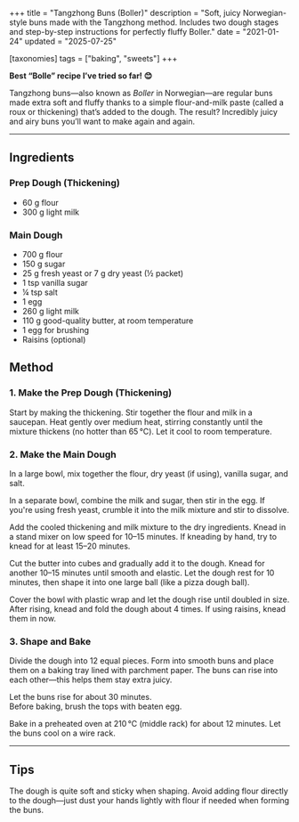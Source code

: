 +++
title = "Tangzhong Buns (Boller)"
description = "Soft, juicy Norwegian-style buns made with the Tangzhong method. Includes two dough stages and step-by-step instructions for perfectly fluffy Boller."
date = "2021-01-24"
updated = "2025-07-25"

[taxonomies]
tags = ["baking", "sweets"]
+++

**Best “Bolle” recipe I’ve tried so far! 😊**

Tangzhong buns—also known as *Boller* in Norwegian—are regular buns made extra soft and fluffy thanks to a simple flour-and-milk paste (called a roux or thickening) that’s added to the dough. The result? Incredibly juicy and airy buns you’ll want to make again and again.

---

## Ingredients

### Prep Dough (Thickening)

- 60 g flour  
- 300 g light milk  

### Main Dough

- 700 g flour  
- 150 g sugar  
- 25 g fresh yeast or 7 g dry yeast (½ packet)  
- 1 tsp vanilla sugar  
- ¼ tsp salt  
- 1 egg  
- 260 g light milk  
- 110 g good-quality butter, at room temperature  
- 1 egg for brushing  
- Raisins (optional)  

## Method

### 1. Make the Prep Dough (Thickening)

Start by making the thickening. Stir together the flour and milk in a saucepan. Heat gently over medium heat, stirring constantly until the mixture thickens (no hotter than 65 ℃). Let it cool to room temperature.

### 2. Make the Main Dough

In a large bowl, mix together the flour, dry yeast (if using), vanilla sugar, and salt.  

In a separate bowl, combine the milk and sugar, then stir in the egg. If you're using fresh yeast, crumble it into the milk mixture and stir to dissolve.

Add the cooled thickening and milk mixture to the dry ingredients. Knead in a stand mixer on low speed for 10–15 minutes. If kneading by hand, try to knead for at least 15–20 minutes.

Cut the butter into cubes and gradually add it to the dough. Knead for another 10–15 minutes until smooth and elastic. Let the dough rest for 10 minutes, then shape it into one large ball (like a pizza dough ball).

Cover the bowl with plastic wrap and let the dough rise until doubled in size. After rising, knead and fold the dough about 4 times. If using raisins, knead them in now.

### 3. Shape and Bake

Divide the dough into 12 equal pieces. Form into smooth buns and place them on a baking tray lined with parchment paper. The buns can rise into each other—this helps them stay extra juicy.

Let the buns rise for about 30 minutes.  
Before baking, brush the tops with beaten egg.

Bake in a preheated oven at 210 ℃ (middle rack) for about 12 minutes. Let the buns cool on a wire rack.

---

## Tips

The dough is quite soft and sticky when shaping. Avoid adding flour directly to the dough—just dust your hands lightly with flour if needed when forming the buns.
